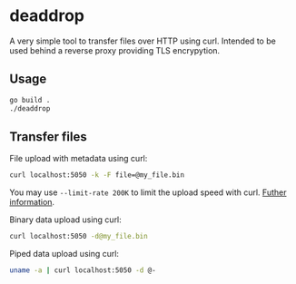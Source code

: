 # deaddrop

A very simple tool to transfer files over HTTP using curl. Intended to be used behind a reverse proxy providing TLS encrypytion.

## Usage
```bash
go build .
./deaddrop
```

## Transfer files
File upload with metadata using curl: 
```bash
curl localhost:5050 -k -F file=@my_file.bin 
```
You may use `--limit-rate 200K` to limit the upload speed with curl. [Futher information](https://everything.curl.dev/usingcurl/transfers/rate-limiting).

Binary data upload using curl: 
```bash
curl localhost:5050 -d@my_file.bin
```

Piped data upload using curl: 

```bash
uname -a | curl localhost:5050 -d @-
```